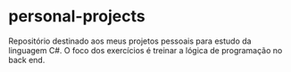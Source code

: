 # personal-projects
Repositório destinado aos meus projetos pessoais para estudo da linguagem C#. O foco dos exercícios é treinar a lógica de programação no back end.
